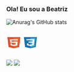 ### Ola! Eu sou a Beatriz

<!--
**beatrizborges1/beatrizborges1** is a ✨ _special_ ✨ repository because its `README.md` (this file) appears on your GitHub profile.

Here are some ideas to get you started:

- 🔭 Estudando para ser dev front-end 
- 😄 Pronouns: ela/dela

-->
![Anurag's GitHub stats](https://github-readme-stats.vercel.app/api?username=beatrizborges1&show_icons=false&theme=radical)

<div style="display: inline_block"><br>
  <img align="center" alt="Rafa-HTML" height="30" width="40" src="https://raw.githubusercontent.com/devicons/devicon/master/icons/html5/html5-original.svg">
  <img align="center" alt="Rafa-CSS" height="30" width="40" src="https://raw.githubusercontent.com/devicons/devicon/master/icons/css3/css3-original.svg">
</div>

 ##
 
<div> 
  <a href="https://instagram.com/bealvs2" target="_blank"><img src="https://img.shields.io/badge/-Instagram-%23E4405F?style=for-the-badge&logo=instagram&logoColor=white" target="_blank"></a>
  <a href = "mailto:beatriz.borges0407@gmail.com"><img src="https://img.shields.io/badge/-Gmail-%23333?style=for-the-badge&logo=gmail&logoColor=white" target="_blank"></a>
</div>
